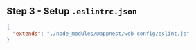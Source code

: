## Step 3 - Setup `.eslintrc.json`

```json
{
  "extends": "./node_modules/@appnest/web-config/eslint.js"
}
```
